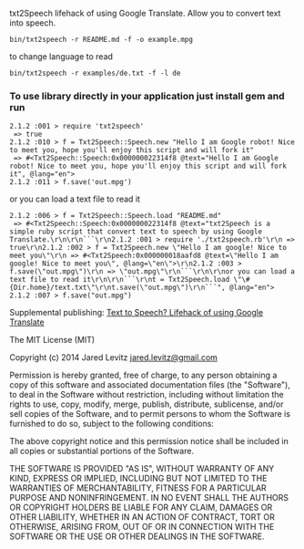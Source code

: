 txt2Speech lifehack of using Google Translate. Allow you to convert text into speech.

```
bin/txt2speech -r README.md -f -o example.mpg
```

to change language to read

```
bin/txt2speech -r examples/de.txt -f -l de
```

### To use library directly in your application just install gem and run 

```
2.1.2 :001 > require 'txt2speech'
 => true
2.1.2 :010 > f = Txt2Speech::Speech.new "Hello I am Google robot! Nice to meet you, hope you'll enjoy this script and will fork it"
 => #<Txt2Speech::Speech:0x000000022314f8 @text="Hello I am Google robot! Nice to meet you, hope you'll enjoy this script and will fork it", @lang="en">
2.1.2 :011 > f.save('out.mpg')
```

or you can load a text file to read it

```
2.1.2 :006 > f = Txt2Speech::Speech.load "README.md"
 => #<Txt2Speech::Speech:0x000000022314f8 @text="txt2Speech is a simple ruby script that convert text to speech by using Google Translate.\r\n\r\n```\r\n2.1.2 :001 > require './txt2speech.rb'\r\n => true\r\n2.1.2 :002 > f = Txt2Speech.new \"Hello I am google! Nice to meet you\"\r\n => #<Txt2Speech:0x000000018aafd8 @text=\"Hello I am google! Nice to meet you\", @lang=\"en\">\r\n2.1.2 :003 > f.save(\"out.mpg\")\r\n => \"out.mpg\"\r\n```\r\n\r\nor you can load a text file to read it\r\n\r\n```\r\nt = Txt2Speech.load \"\#{Dir.home}/text.txt\"\r\nt.save(\"out.mpg\")\r\n```", @lang="en">
2.1.2 :007 > f.save("out.mpg")
```

Supplemental publishing:
[Text to Speech? Lifehack of using Google Translate](http://jaredlevitz.com/post/105204717375/text-to-speech-lifehack-of-using-google-translate)

The MIT License (MIT)

Copyright (c) 2014 Jared Levitz <jared.levitz@gmail.com>

Permission is hereby granted, free of charge, to any person obtaining a copy
of this software and associated documentation files (the "Software"), to deal
in the Software without restriction, including without limitation the rights
to use, copy, modify, merge, publish, distribute, sublicense, and/or sell
copies of the Software, and to permit persons to whom the Software is
furnished to do so, subject to the following conditions:

The above copyright notice and this permission notice shall be included in
all copies or substantial portions of the Software.

THE SOFTWARE IS PROVIDED "AS IS", WITHOUT WARRANTY OF ANY KIND, EXPRESS OR
IMPLIED, INCLUDING BUT NOT LIMITED TO THE WARRANTIES OF MERCHANTABILITY,
FITNESS FOR A PARTICULAR PURPOSE AND NONINFRINGEMENT. IN NO EVENT SHALL THE
AUTHORS OR COPYRIGHT HOLDERS BE LIABLE FOR ANY CLAIM, DAMAGES OR OTHER
LIABILITY, WHETHER IN AN ACTION OF CONTRACT, TORT OR OTHERWISE, ARISING FROM,
OUT OF OR IN CONNECTION WITH THE SOFTWARE OR THE USE OR OTHER DEALINGS IN
THE SOFTWARE.